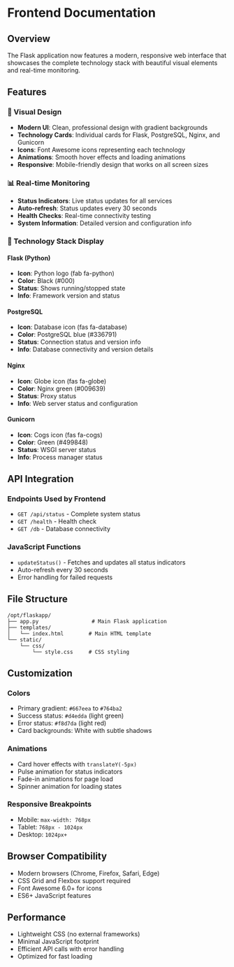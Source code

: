 # Frontend Documentation

## Overview

The Flask application now features a modern, responsive web interface that showcases the complete technology stack with beautiful visual elements and real-time monitoring.

## Features

### 🎨 Visual Design
- **Modern UI**: Clean, professional design with gradient backgrounds
- **Technology Cards**: Individual cards for Flask, PostgreSQL, Nginx, and Gunicorn
- **Icons**: Font Awesome icons representing each technology
- **Animations**: Smooth hover effects and loading animations
- **Responsive**: Mobile-friendly design that works on all screen sizes

### 📊 Real-time Monitoring
- **Status Indicators**: Live status updates for all services
- **Auto-refresh**: Status updates every 30 seconds
- **Health Checks**: Real-time connectivity testing
- **System Information**: Detailed version and configuration info

### 🔧 Technology Stack Display

#### Flask (Python)
- **Icon**: Python logo (fab fa-python)
- **Color**: Black (#000)
- **Status**: Shows running/stopped state
- **Info**: Framework version and status

#### PostgreSQL
- **Icon**: Database icon (fas fa-database)
- **Color**: PostgreSQL blue (#336791)
- **Status**: Connection status and version info
- **Info**: Database connectivity and version details

#### Nginx
- **Icon**: Globe icon (fas fa-globe)
- **Color**: Nginx green (#009639)
- **Status**: Proxy status
- **Info**: Web server status and configuration

#### Gunicorn
- **Icon**: Cogs icon (fas fa-cogs)
- **Color**: Green (#499848)
- **Status**: WSGI server status
- **Info**: Process manager status

## API Integration

### Endpoints Used by Frontend
- `GET /api/status` - Complete system status
- `GET /health` - Health check
- `GET /db` - Database connectivity

### JavaScript Functions
- `updateStatus()` - Fetches and updates all status indicators
- Auto-refresh every 30 seconds
- Error handling for failed requests

## File Structure

```
/opt/flaskapp/
├── app.py                 # Main Flask application
├── templates/
│   └── index.html        # Main HTML template
└── static/
    └── css/
        └── style.css     # CSS styling
```

## Customization

### Colors
- Primary gradient: `#667eea` to `#764ba2`
- Success status: `#d4edda` (light green)
- Error status: `#f8d7da` (light red)
- Card backgrounds: White with subtle shadows

### Animations
- Card hover effects with `translateY(-5px)`
- Pulse animation for status indicators
- Fade-in animations for page load
- Spinner animation for loading states

### Responsive Breakpoints
- Mobile: `max-width: 768px`
- Tablet: `768px - 1024px`
- Desktop: `1024px+`

## Browser Compatibility
- Modern browsers (Chrome, Firefox, Safari, Edge)
- CSS Grid and Flexbox support required
- Font Awesome 6.0+ for icons
- ES6+ JavaScript features

## Performance
- Lightweight CSS (no external frameworks)
- Minimal JavaScript footprint
- Efficient API calls with error handling
- Optimized for fast loading
